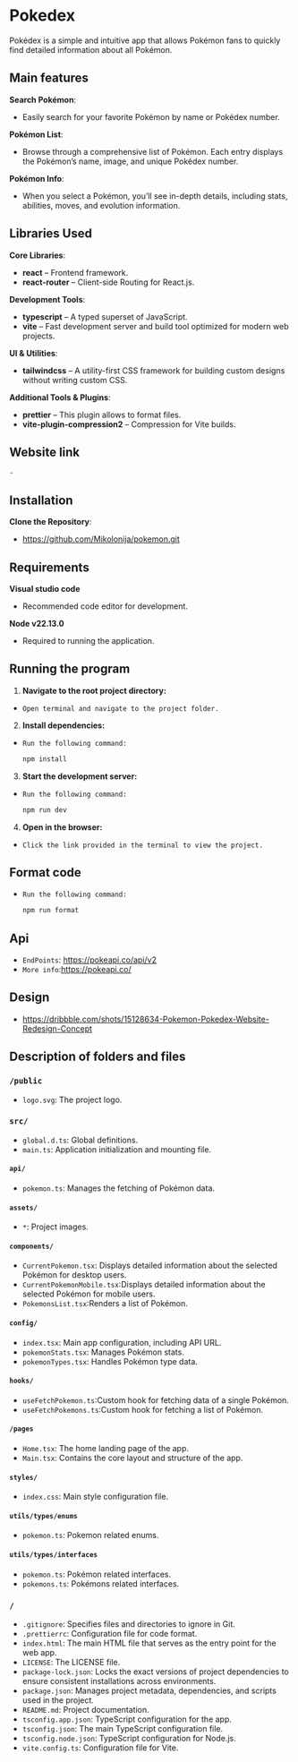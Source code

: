 # Pokedex

Pokédex is a simple and intuitive app that allows Pokémon fans to quickly find detailed information about all Pokémon.

## Main features

**Search Pokémon**:

- Easily search for your favorite Pokémon by name or Pokédex number.

**Pokémon List**:

- Browse through a comprehensive list of Pokémon. Each entry displays the Pokémon’s name, image, and unique Pokédex number.

**Pokémon Info**:

- When you select a Pokémon, you’ll see in-depth details, including stats, abilities, moves, and evolution information.

## Libraries Used

**Core Libraries**:

- **react** – Frontend framework.
- **react-router** – Client-side Routing for React.js.

**Development Tools**:

- **typescript** – A typed superset of JavaScript.
- **vite** – Fast development server and build tool optimized for modern web projects.

**UI & Utilities**:

- **tailwindcss** – A utility-first CSS framework for building custom designs without writing custom CSS.

**Additional Tools & Plugins**:

- **prettier** – This plugin allows to format files.
- **vite-plugin-compression2** – Compression for Vite builds.

## Website link

    -

## Installation

**Clone the Repository**:

- https://github.com/Mikolonija/pokemon.git

## Requirements

**Visual studio code**

- Recommended code editor for development.

**Node v22.13.0**

- Required to running the application.

## Running the program

1. **Navigate to the root project directory:**

- `Open terminal and navigate to the project folder.`

2. **Install dependencies:**

- `Run the following command:`

  ```sh
  npm install
  ```

3. **Start the development server:**

- `Run the following command:`

  ```sh
  npm run dev
  ```

4. **Open in the browser:**

- `Click the link provided in the terminal to view the project.`

## Format code

- `Run the following command:`

  ```sh
  npm run format
  ```

## Api

- `EndPoints`: https://pokeapi.co/api/v2
- `More info`:https://pokeapi.co/

## Design

- https://dribbble.com/shots/15128634-Pokemon-Pokedex-Website-Redesign-Concept

## Description of folders and files

### `/public`

- `logo.svg`: The project logo.

### `src/`

- `global.d.ts`: Global definitions.
- `main.ts`: Application initialization and mounting file.

#### `api/`

- `pokemon.ts`: Manages the fetching of Pokémon data.

#### `assets/`

- `*`: Project images.

#### `components/`

- `CurrentPokemon.tsx`: Displays detailed information about the selected Pokémon for desktop users.
- `CurrentPokemonMobile.tsx`:Displays detailed information about the selected Pokémon for mobile users.
- `PokemonsList.tsx`:Renders a list of Pokémon.

#### `config/`

- `index.tsx`: Main app configuration, including API URL.
- `pokemonStats.tsx`: Manages Pokémon stats.
- `pokemonTypes.tsx`: Handles Pokémon type data.

#### `hooks/`

- `useFetchPokemon.ts`:Custom hook for fetching data of a single Pokémon.
- `useFetchPokemons.ts`:Custom hook for fetching a list of Pokémon.

#### `/pages`

- `Home.tsx`: The home landing page of the app.
- `Main.tsx`: Contains the core layout and structure of the app.

#### `styles/`

- `index.css`: Main style configuration file.

#### `utils/types/enums`

- `pokemon.ts`: Pokemon related enums.

#### `utils/types/interfaces`

- `pokemon.ts`: Pokémon related interfaces.
- `pokemons.ts`: Pokémons related interfaces.

### `/`

- `.gitignore`: Specifies files and directories to ignore in Git.
- `.prettierrc`: Configuration file for code format.
- `index.html`: The main HTML file that serves as the entry point for the web app.
- `LICENSE`: The LICENSE file.
- `package-lock.json`: Locks the exact versions of project dependencies to ensure consistent installations across environments.
- `package.json`: Manages project metadata, dependencies, and scripts used in the project.
- `README.md`: Project documentation.
- `tsconfig.app.json`: TypeScript configuration for the app.
- `tsconfig.json`: The main TypeScript configuration file.
- `tsconfig.node.json`: TypeScript configuration for Node.js.
- `vite.config.ts`: Configuration file for Vite.
